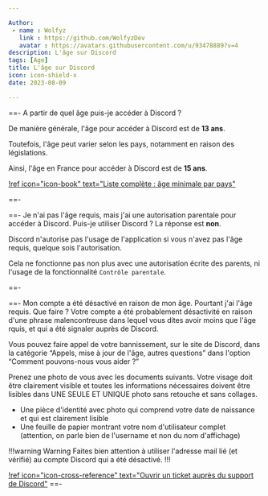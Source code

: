 ```yaml
---

Author: 
 - name : Wolfyz
   link : https://github.com/WolfyzDev
   avatar : https://avatars.githubusercontent.com/u/93478889?v=4
description: L'âge sur Discord
tags: [Age]
title: L'âge sur Discord
icon: icon-shield-x
date: 2023-08-09

---
```


==- A partir de quel âge puis-je accéder à Discord ?

De manière générale, l'âge pour accéder à Discord est de **13 ans**. 

Toutefois, l'âge peut varier selon les pays, notamment en raison des législations. 

Ainsi, l'âge en France pour accéder à Discord est de **15 ans**. 

[!ref icon="icon-book" text="Liste complète : âge minimale par pays"](/https://support.discord.com/hc/fr/articles/360040724612)

==-

==- Je n'ai pas l'âge requis, mais j'ai une autorisation parentale pour accéder à Discord. Puis-je utiliser Discord ? 
La réponse est **non**. 

Discord n'autorise pas l'usage de l'application si vous n'avez pas l'âge requis, quelque sois l'autorisation. 

Cela ne fonctionne pas non plus avec une autorisation écrite des parents, ni l'usage de la fonctionnalité `Contrôle parentale`.

==-

==- Mon compte a été désactivé en raison de mon âge. Pourtant j'ai l'âge requis. Que faire ? 
Votre compte a été probablement désactivité en raison d'une phrase malencontreuse dans lequel vous dites avoir moins que l'âge rquis, et qui a été signaler auprès de Discord. 

Vous pouvez faire appel de votre bannissement, sur le site de Discord, dans la catégorie “Appels, mise à jour de l'âge, autres questions” dans l'option “Comment pouvons-nous vous aider ?”

Prenez une photo de vous avec les documents suivants. Votre visage doit être clairement visible et toutes les informations nécessaires doivent être lisibles dans UNE SEULE ET UNIQUE photo sans retouche et sans collages.

- Une pièce d'identité avec photo qui comprend votre date de naissance et qui est clairement lisible
- Une feuille de papier montrant votre nom d'utilisateur complet (attention, on parle bien de l'username et non du nom d'affichage)

!!!warning Warning
Faites bien attention à utiliser l'adresse mail lié (et vérifié) au compte Discord qui a été désactivé. 
!!!

[!ref icon="icon-cross-reference" text="Ouvrir un ticket auprès du support de Discord"](https://dis.gd/request)
==-